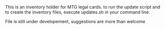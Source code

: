This is an inventory holder for MTG legal cards. 
to run the update script and to create the inventory files, execute updates.sh in your command line.

File is still under developement, suggestions are more than welcome
